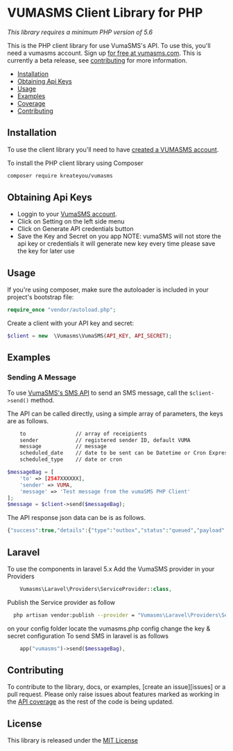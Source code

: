 VUMASMS Client Library for PHP 
============================


*This library requires a minimum PHP version of 5.6*

This is the PHP client library for use VumaSMS's API. To use this, you'll need a vumasms account. Sign up [for free at 
vumasms.com][signup]. This is currently a beta release, see [contributing](#contributing) for more information.

 * [Installation](#installation)
 * [Obtaining Api Keys](#obtaining-api-keys)
 * [Usage](#usage)
 * [Examples](#examples)
 * [Coverage](#api-coverage)
 * [Contributing](#contributing) 

Installation
------------

To use the client library you'll need to have [created a VUMASMS account][signup]. 


To install the PHP client library using Composer

```bash
composer require kreateyou/vumasms
```
Obtaining Api Keys
-----
* Loggin to your [VumaSMS account][signin].
* Click on Setting on the left side menu
* Click on Generate API credentials button
* Save the Key and Secret on you app
NOTE: vumaSMS will not store the api key or credentials it will generate new key every time please save the key for later use


Usage
-----

If you're using composer, make sure the autoloader is included in your project's bootstrap file:

```php
require_once "vendor/autoload.php";
```
    
Create a client with your API key and secret:

```php
$client = new  \Vumasms\VumaSMS(API_KEY, API_SECRET);     
```

Examples
--------

### Sending A Message

To use [VumaSMS's SMS API][doc_sms_link] to send an SMS message, call the `$client->send()` method.

The API can be called directly, using a simple array of parameters, the keys are as follows.
```bash
    to                // array of receipients
    sender            // registered sender ID, default VUMA
    message           // message
    scheduled_date    // date to be sent can be Datetime or Cron Expression
    scheduled_type    // date or cron
```


```php
$messageBag = [
    'to' => [2547XXXXXX],
    'sender' => VUMA,
    'message' => 'Test message from the vumaSMS PHP Client'
];
$message = $client->send($messageBag);
```
    
The API response json data can be is as follows. 

```php
{"success":true,"details":{"type":"outbox","status":"queued","payload":{"to":["2547XXXXXX"],"message":"Your verification code for PROJECT is 3434  \n","sender":"VUMA","scheduled_date":null,"scheduled_type":null},"created_by":"17","scheduled_at":null,"updated_at":"2018-04-18 10:14:22","created_at":"2018-04-18 10:14:22","sid":"36"}};
```
    
Laravel
------------
To use the components in laravel 5.x
Add  the VumaSMS provider in your Providers
```php
    Vumasms\Laravel\Providers\ServiceProvider::class,
```
Publish the Service provider as follow
```bash
  php artisan vendor:publish --provider = "Vumasms\Laravel\Providers\ServiceProvider::class"
```
on your config folder locate the vumasms.php config change the key & secret configuration
To send SMS in laravel is as follows
```php
    app("vumasms")->send($messageBag),
```

Contributing
------------

To contribute to the library, docs, or examples, [create an issue][issues] or a pull request. Please only raise issues
about features marked as working in the [API coverage](#API-Coverage) as the rest of the code is being updated.

License
-------

This library is released under the [MIT License][license]

[signup]: https://www.vumasms.com/account/signup
[license]: LICENSE.txt
[signin]: https://www.vumasms.com/account/login
[doc_sms_link]: #